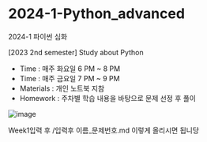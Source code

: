 # 2024-1-Python_advanced
2024-1 파이썬 심화

[2023 2nd semester] Study about Python

- Time : 매주 화요일 6 PM ~ 8 PM
- Time : 매주 금요일 7 PM ~ 9 PM
- Materials : 개인 노트북 지참
- Homework : 주차별 학습 내용을 바탕으로 문제 선정 후 풀이

![image](https://github.com/gnbhub/2024-1-Python_basic/assets/137675779/ed340563-8a34-4242-a956-690cfcb44806)

Week1입력 후 /입력후 이름_문제번호.md
이렇게 올리시면 됩니당

 
